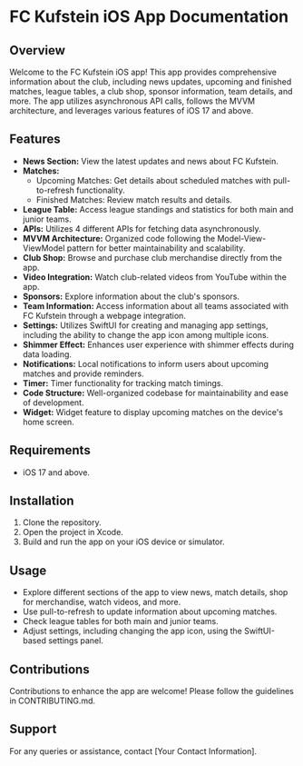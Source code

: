 # FC Kufstein iOS App Documentation

## Overview
Welcome to the FC Kufstein iOS app! This app provides comprehensive information about the club, including news updates, upcoming and finished matches, league tables, a club shop, sponsor information, team details, and more. The app utilizes asynchronous API calls, follows the MVVM architecture, and leverages various features of iOS 17 and above.

## Features
- **News Section:** View the latest updates and news about FC Kufstein.
- **Matches:**
  - Upcoming Matches: Get details about scheduled matches with pull-to-refresh functionality.
  - Finished Matches: Review match results and details.
- **League Table:** Access league standings and statistics for both main and junior teams.
- **APIs:** Utilizes 4 different APIs for fetching data asynchronously.
- **MVVM Architecture:** Organized code following the Model-View-ViewModel pattern for better maintainability and scalability.
- **Club Shop:** Browse and purchase club merchandise directly from the app.
- **Video Integration:** Watch club-related videos from YouTube within the app.
- **Sponsors:** Explore information about the club's sponsors.
- **Team Information:** Access information about all teams associated with FC Kufstein through a webpage integration.
- **Settings:** Utilizes SwiftUI for creating and managing app settings, including the ability to change the app icon among multiple icons.
- **Shimmer Effect:** Enhances user experience with shimmer effects during data loading.
- **Notifications:** Local notifications to inform users about upcoming matches and provide reminders.
- **Timer:** Timer functionality for tracking match timings.
- **Code Structure:** Well-organized codebase for maintainability and ease of development.
- **Widget:** Widget feature to display upcoming matches on the device's home screen.

## Requirements
- iOS 17 and above.

## Installation
1. Clone the repository.
2. Open the project in Xcode.
3. Build and run the app on your iOS device or simulator.

## Usage
- Explore different sections of the app to view news, match details, shop for merchandise, watch videos, and more.
- Use pull-to-refresh to update information about upcoming matches.
- Check league tables for both main and junior teams.
- Adjust settings, including changing the app icon, using the SwiftUI-based settings panel.

## Contributions
Contributions to enhance the app are welcome! Please follow the guidelines in CONTRIBUTING.md.

## Support
For any queries or assistance, contact [Your Contact Information].


